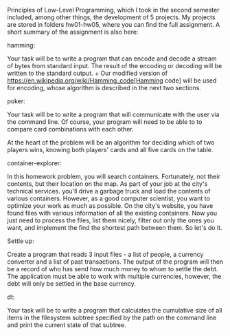 Principles of Low-Level Programming, which I took in the second semester included, among other things, the development of 5 projects.
My projects are stored in folders hw01-hw05, where you can find the full assignment. 
A short summary of the assignment is also here:



hamming:

Your task will be to write a program that can encode and decode a stream of bytes from
standard input. The result of the encoding or decoding will be written to the standard output. +
Our modified version of https://en.wikipedia.org/wiki/Hamming_code[Hamming code] will be used for encoding,
whose algorithm is described in the next two sections.


poker:

Your task will be to write a program that will communicate with the user
via the command line. Of course, your program will need to be able to
to compare card combinations with each other.

At the heart of the problem will be an algorithm for deciding which of two players
wins, knowing both players' cards and all five cards on the table.


container-explorer:

In this homework problem, you will search containers. Fortunately, not their contents, 
but their location on the map. As part of your job at the city's technical services. 
you'll drive a garbage truck and load the contents of various containers. 
However, as a good computer scientist, you want to optimize your work as much as possible. 
On the city's website, you have found files with various information 
of all the existing containers. Now you just need to process the files, 
list them nicely, filter out only the ones you want, and implement the find 
the shortest path between them. So let's do it.


Settle up:

Create a program that reads 3 input files - a list of people, a currency converter
and a list of past transactions. The output of the program will then be a record of who has
send how much money to whom to settle the debt. The application must be able to
work with multiple currencies, however, the debt will only be settled in the base currency.

dt:

Your task will be to write a program that calculates the cumulative size of all items in the filesystem subtree specified by the path on the command line and 
print the current state of that subtree.
